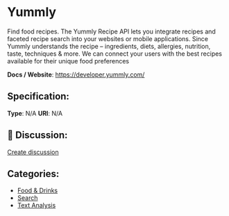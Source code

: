 # Yummly


Find food recipes.  The Yummly Recipe API lets you integrate recipes and faceted recipe search into your websites or mobile applications.  Since Yummly understands the recipe – ingredients, diets, allergies, nutrition, taste, techniques & more.  We can connect your users with the best recipes available for their unique food preferences

**Docs / Website**: https://developer.yummly.com/

## Specification:
**Type**:  N/A 
**URI**:  N/A 

## 💬 Discussion:
[Create discussion](https://github.com/apis-list/apis-list/discussions/new)

## Categories:
- [Food & Drinks](https://github.com/apis-list/apis-list#food-and-drinks)
- [Search](https://github.com/apis-list/apis-list#search)
- [Text Analysis](https://github.com/apis-list/apis-list#text-analysis)



